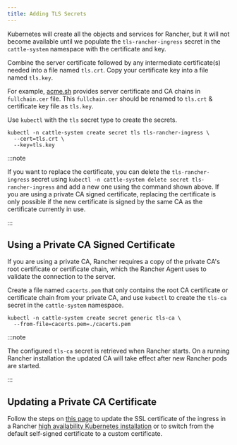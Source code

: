 ```yaml
---
title: Adding TLS Secrets
---
```


<head>
  <link rel="canonical" href="https://ranchermanager.docs.rancher.com/getting-started/installation-and-upgrade/resources/add-tls-secrets"/>
</head>

Kubernetes will create all the objects and services for Rancher, but it will not become available until we populate the `tls-rancher-ingress` secret in the `cattle-system` namespace with the certificate and key.

Combine the server certificate followed by any intermediate certificate(s) needed into a file named `tls.crt`. Copy your certificate key into a file named `tls.key`.

For example, [acme.sh](https://acme.sh) provides server certificate and CA chains in `fullchain.cer` file.
This `fullchain.cer` should be renamed to `tls.crt` & certificate key file as `tls.key`.

Use `kubectl` with the `tls` secret type to create the secrets.

```
kubectl -n cattle-system create secret tls tls-rancher-ingress \
  --cert=tls.crt \
  --key=tls.key
```

:::note

If you want to replace the certificate, you can delete the `tls-rancher-ingress` secret using `kubectl -n cattle-system delete secret tls-rancher-ingress` and add a new one using the command shown above. If you are using a private CA signed certificate, replacing the certificate is only possible if the new certificate is signed by the same CA as the certificate currently in use.

:::

## Using a Private CA Signed Certificate

If you are using a private CA, Rancher requires a copy of the private CA's root certificate or certificate chain, which the Rancher Agent uses to validate the connection to the server.

Create a file named `cacerts.pem` that only contains the root CA certificate or certificate chain from your private CA, and use `kubectl` to create the `tls-ca` secret in the `cattle-system` namespace.

```
kubectl -n cattle-system create secret generic tls-ca \
  --from-file=cacerts.pem=./cacerts.pem
```

:::note

The configured `tls-ca` secret is retrieved when Rancher starts. On a running Rancher installation the updated CA will take effect after new Rancher pods are started.

:::

## Updating a Private CA Certificate

Follow the steps on [this page](update-rancher-certificate.md) to update the SSL certificate of the ingress in a Rancher [high availability Kubernetes installation](../install-rancher.md) or to switch from the default self-signed certificate to a custom certificate.